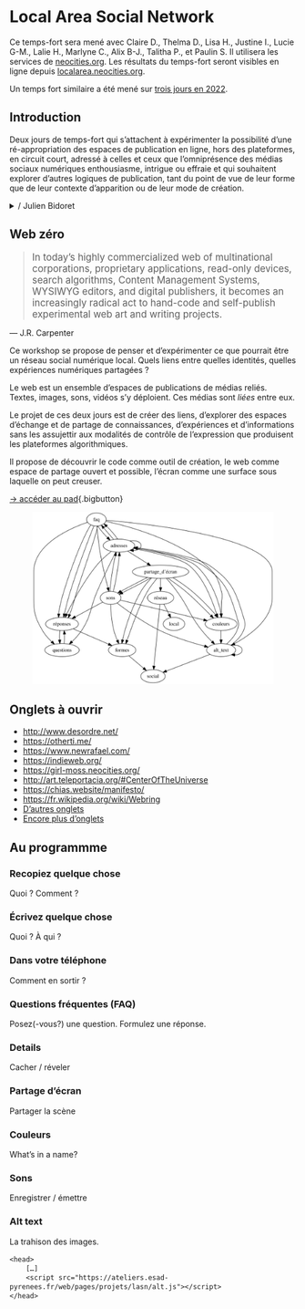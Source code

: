 #  Local Area Social Network

Ce temps-fort sera mené avec Claire D., Thelma D., Lisa H., Justine I., Lucie G-M., Lalie H., Marlyne C., Alix B-J., Talitha P., et Paulin S. Il utilisera les services de [neocities.org](https://neocities.org). Les 
résultats du temps-fort seront visibles en ligne depuis [localarea.neocities.org](https://localarea.neocities.org/).

Un temps fort similaire a été mené sur [trois jours en 2022](2022).

## Introduction

Deux jours de temps-fort qui s’attachent à expérimenter la possibilité d’une ré-appropriation des espaces de publication en ligne, hors des plateformes, en circuit court, adressé à celles et ceux que l’omniprésence des médias sociaux numériques enthousiasme, intrigue ou effraie et qui souhaitent explorer d’autres logiques de publication, tant du point de vue de leur forme que de leur contexte d’apparition ou de leur mode de création.

<details>
<summary>
/ Julien Bidoret
</summary>
<p markdown=1>[Designer et développeur web](https://accentgrave.net), enseignant en [webdesign et en Écritures numériques](https://ateliers.esad-pyrenees.fr) dans le [pôle Nouveaux médias de l’ÉSAD Pyrénées](https://nm.esad-pyrenees.fr). [Bel Ordinaire](https://belordinaire.agglo-pau.fr/), [accès)s(](https://acces-s.org/), [Ypsilon](http://www.ypsilonediteur.com/), [Wildproject](https://wildproject.org/), [TimeLure](https://chronologie.delure.org/), [PrePostPrint](https://prepostprint.org/), [Radical webdesign](https://radicalweb.design/). [accentgrave.net](https://accentgrave.net), [maisondeseditions.fr](https://maisondeseditions.fr), [@julienbidoret](https://twitter.com/julienbidoret), [@julienbidoret@post.lurk.org](https://post.lurk.org/julienbidoret).</p>
</details>

## Web zéro
> <big>In today’s highly commercialized web of multinational corporations, proprietary applications, read-only devices, search algorithms, Content Management Systems, WYSIWYG editors, and digital publishers, it becomes an increasingly radical act to hand-code and self-publish experimental web art and writing projects. </big>

— J.R. Carpenter 

Ce workshop se propose de penser et d’expérimenter ce que pourrait être un réseau social numérique local. 
Quels liens entre quelles identités, quelles expériences numériques partagées ?

Le web est un ensemble d’espaces de publications de médias reliés. Textes, images, sons, vidéos s’y déploient. Ces médias sont *liées* entre eux.

Le projet de ces deux jours est de créer des liens, d’explorer des espaces d’échange et de partage de connaissances, d’expériences et d’informations sans les assujettir aux modalités de contrôle de l’expression que produisent les plateformes algorithmiques.

Il propose de découvrir le code comme outil de création, le web comme espace de partage ouvert et possible, l’écran comme une surface sous laquelle on peut creuser.

[→ accéder au pad](https://mypads.framapad.org/p/local-area-social-network-h2l3n7vz?lang=fr){.bigbutton}

<figure markdown="1">

[![lasn](lasn.svg)](lasn.svg)

</figure>




## Onglets à ouvrir

- http://www.desordre.net/
- https://otherti.me/
- https://www.newrafael.com/
- https://indieweb.org/
- https://girl-moss.neocities.org/
- http://art.teleportacia.org/#CenterOfTheUniverse
- https://chias.website/manifesto/
- https://fr.wikipedia.org/wiki/Webring
- [D’autres onglets](/web/pages/culturenum/visite/)
- [Encore plus d’onglets](https://mypads.framapad.org/p/local-area-social-network-tabs-uum5n7ex)

## Au programmme

### Recopiez quelque chose

Quoi ? Comment ?

### Écrivez quelque chose

Quoi ? À qui ?

### Dans votre téléphone

Comment en sortir ?

### Questions fréquentes (FAQ)

Posez(-vous?) une question. Formulez une réponse.

### Details

Cacher / réveler

### Partage d’écran

Partager la scène

### Couleurs

What’s in a name?

### Sons

Enregistrer / émettre

### Alt text

La trahison des images.

```
<head>
    […]
    <script src="https://ateliers.esad-pyrenees.fr/web/pages/projets/lasn/alt.js"></script>
</head>
```
